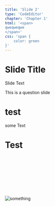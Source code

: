 ```yaml
---
title: 'Slide 2'type: 'CodeEditor'chapter: 'Chapter 1'html: '<span>qweqweqwe</span>'css: 'span {    color: green}'
---
```

# Slide Title
Slide Text
    

This is a question slide

# test
some Text

<h1>Test</h1>
<br />
<br />
<br />
<br />
<br />
<br />
<br />

![**`something`**](https://upload.wikimedia.org/wikipedia/commons/thumb/b/b6/Image_created_with_a_mobile_phone.png/640px-Image_created_with_a_mobile_phone.png)

<br />
<br />
<br />
<br />
<br />

<br />
<br />
<br />